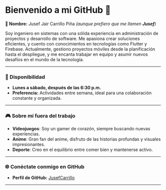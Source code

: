 # Bienvenido a mi GitHub 👋

**👤 Nombre:** Jusef Jair Carrillo Piña _(aunque prefiero que me llamen **Jusef**)_  

Soy ingeniero en sistemas con una sólida experiencia en administración de proyectos y desarrollo de software. Me apasiona crear soluciones eficientes, y cuento con conocimientos en tecnologías como Flutter y Firebase. Actualmente, gestiono proyectos móviles desde la planificación hasta el despliegue, y me encanta trabajar en equipo y asumir nuevos desafíos en el mundo de la tecnología.

---

### 🚀 Disponibilidad
- **Lunes a sábado, después de las 6:30 p.m.**
- **Preferencia:** Actividades entre semana, ideal para una colaboración constante y organizada.

---

### 🎮 Sobre mí fuera del trabajo
- **Videojuegos**: Soy un gamer de corazón, siempre buscando nuevas experiencias.
- **Anime**: Gran fan del anime, disfruto de las historias profundas y visuales impresionantes.
- **Deporte**: Creo en el equilibrio entre comer bien y mantenerse activo.

---

### 🌐 Conéctate conmigo en GitHub
- **Perfil de GitHub:** [JusefCarrillo](https://github.com/JusefCarrillo)

---